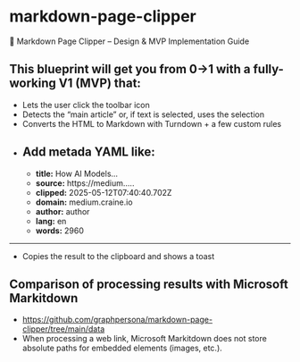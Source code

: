 # markdown-page-clipper

🚀 Markdown Page Clipper – Design & MVP Implementation Guide
## This blueprint will get you from 0→1 with a fully-working V1 (MVP) that:

- Lets the user click the toolbar icon
- Detects the “main article” or, if text is selected, uses the selection
- Converts the HTML to Markdown with Turndown + a few custom rules
- Add metada YAML like:
  ---
  - **title:** How AI Models...
  - **source:** https://medium.....
  - **clipped:** 2025-05-12T07:40:40.702Z
  - **domain:** medium.craine.io
  - **author:** author
  - **lang:** en
  - **words:** 2960
---
- Copies the result to the clipboard and shows a toast

## Comparison of processing results with Microsoft Markitdown
- https://github.com/graphpersona/markdown-page-clipper/tree/main/data
- When processing a web link, Microsoft Markitdown does not store absolute paths for embedded elements (images, etc.).
